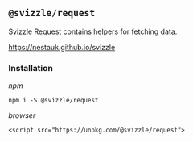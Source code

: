 ## `@svizzle/request`

Svizzle Request contains helpers for fetching data.

https://nestauk.github.io/svizzle

### Installation

*npm*

`npm i -S @svizzle/request`

*browser*

```
<script src="https://unpkg.com/@svizzle/request">
```

